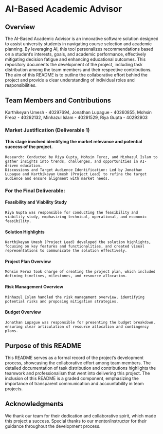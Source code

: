 <h1><b>AI-Based Academic Advisor</b></h1>

<h2>Overview</h2>

The AI-Based Academic Advisor is an innovative software solution designed to assist university students in navigating course selection and academic planning. By leveraging AI, this tool personalizes recommendations based on a student’s interests, goals, and academic performance, effectively mitigating decision fatigue and enhancing educational outcomes.
This repository documents the development of the project, including task distribution among the team members and their respective contributions. The aim of this README is to outline the collaborative effort behind the project and provide a clear understanding of individual roles and responsibilities.

<h2>Team Members and Contributions</h2>

Karthikeyan Umesh - 40297694, 
Jonathan Lupague - 40260855, 
Mohsin Freoz - 40292132, 
Minhazul Islam - 40291529, 
Riya Gupta - 40292903

<h3>Market Justification (Deliverable 1)</h3>

<h4>This stage involved identifying the market relevance and potential success of the project.</h4>

    Research: Conducted by Riya Gupta, Mohsin Feroz, and Minhazul Islam to gather insights into trends, challenges, and opportunities in AI-driven education.
    Discussions and Target Audience Identification: Led by Jonathan Lupague and Karthikeyan Umesh (Project Lead) to refine the target audience and ensure alignment with market needs.

<h3>For the Final Deliverable:</h3>

<h4>Feasibility and Viability Study</h4>

    Riya Gupta was responsible for conducting the feasibility and viability study, emphasizing technical, operational, and economic feasibility.

<h4>Solution Highlights</h4>

    Karthikeyan Umesh (Project Lead) developed the solution highlights, focusing on key features and functionalities, and created visual representations to communicate the solution effectively.

<h4>Project Plan Overview</h4>

    Mohsin Feroz took charge of creating the project plan, which included defining timelines, milestones, and resource allocation.

<h4>Risk Management Overview</h4>

    Minhazul Islam handled the risk management overview, identifying potential risks and proposing mitigation strategies.

<h4>Budget Overview</h4>

    Jonathan Lupague was responsible for presenting the budget breakdown, ensuring clear articulation of resource allocation and contingency plans.

<h2>Purpose of this README</h2>

This README serves as a formal record of the project’s development process, showcasing the collaborative effort among team members. The detailed documentation of task distribution and contributions highlights the teamwork and professionalism that went into delivering this project.
The inclusion of this README is a graded component, emphasizing the importance of transparent communication and accountability in team projects.

<h2>Acknowledgments</h2>

We thank our team for their dedication and collaborative spirit, which made this project a success. Special thanks to our mentor/instructor for their guidance throughout the development process.
